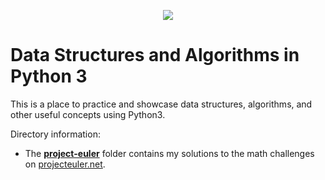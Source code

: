 <p align="center"><img src="https://external-content.duckduckgo.com/iu/?u=https%3A%2F%2Fqph.fs.quoracdn.net%2Fmain-qimg-c4bd5888bea21df127351a418a55bf51&f=1&nofb=1"></p>

Data Structures and Algorithms in Python 3
=================================================
This is a place to practice and showcase data structures, algorithms, and other useful concepts using Python3.

Directory information:
<ul><li>The <b><a href="https://github.com/mellowpuppy/algorithms/tree/main/project-euler">project-euler</a></b> folder contains my solutions to the math challenges on <a href="https://projecteuler.net/">projecteuler.net</a>.</li>
<ul>
